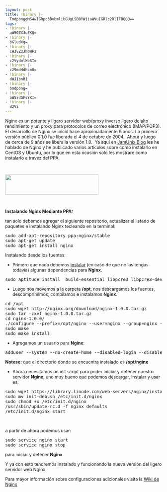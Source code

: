 ```yaml
---
layout: post
title: !binary |-
  TmdpbnggMS4wIGRpc3BvbmlibGUgLSB0YW1iaWVuIGRlc2RlIFBQQQ==
tags:
- !binary |-
  aW50ZXJuZXQ=
- !binary |-
  bGludXg=
- !binary |-
  cHJvZ3JhbWFz
- !binary |-
  c2Vydmlkb3I=
- !binary |-
  c29mdHdhcmU=
- !binary |-
  dWJ1bnR1
- !binary |-
  bmdpbng=
- !binary |-
  aW5zdGFsYXI=
- !binary |-
  d2Vi
---
```

Nginx es un potente y ligero servidor web/proxy inverso ligero de alto rendimiento y un proxy para protocolos de correo electrónico (IMAP/POP3). El desarrollo de Nginx se inició hace aproximadamente 9 años. La primera versión pública 0.1.0 fue liberada el 4 de octubre de 2004.  Ahora y luego de cerca de 9 años se libera la versión 1.0.  Ya aquí en <a title="JamUnix Blog" href="http://blog.jam.net.ve" target="_blank">JamUnix Blog</a> les he hablado de Nginx y he publicado varios artículos sobre como instalarlo en CentOS y Ubuntu, por lo que en esta ocasión solo les mostrare como instalarlo a travez del PPA.

&nbsp;

<a href="http://blog.jam.net.ve/imagenes/uploads/2011/01/Nginx-logo.png"><img class="aligncenter size-medium wp-image-583" title="Nginx-logo" src="http://blog.jam.net.ve/imagenes/uploads/2011/01/Nginx-logo-300x65.png" alt="" width="300" height="65" /></a>

&nbsp;

<strong>Instalando Nginx Mediante PPA:</strong>

tan solo debemos agregar el siguiente repositorio, actualizar el listado de paquetes e instalando Nginx tecleando en la terminal:
<pre lang="php" line="1" escaped="true">sudo add-apt-repository ppa:nginx/stable
sudo apt-get update
sudo apt-get install nginx</pre>
Instalando desde los fuentes:

- Primero que nada debemos <a title="instalar" href="../tag/instalar/">instalar</a> (en caso de que no las tengas todavía) algunas dependencias para <strong>Nginx</strong>.
<pre lang="bash" line="1" escaped="true">sudo aptitude install  build-essential libpcre3 libpcre3-dev libssl-dev</pre>
- Luego nos movemos a la carpeta <strong>/opt</strong>, nos descargamos los fuentes, descomprimimos, compilamos e instalamos <strong>Nginx</strong>.
<pre lang="bash" line="1" escaped="true">cd /opt
sudo wget http://nginx.org/download/nginx-1.0.0.tar.gz
sudo tar -zxvf nginx-1.0.0.tar.gz
cd nginx-1.0.0/
./configure --prefix=/opt/nginx --user=nginx --group=nginx --with-http_ssl_module
sudo make
sudo make install</pre>
- Agregamos un usuario para <strong>Nginx</strong>:
<pre lang="bash" line="1" escaped="true">adduser --system --no-create-home --disabled-login --disabled-password --group nginx</pre>
<strong>Notese:</strong> que el directorio donde se encuentra instalado es <strong>/opt/<strong>nginx</strong></strong>

- Ahora necesitamos un init script para poder iniciar y detener nuestro servidor <strong>Nginx</strong>, uno muy bueno que podemos <a title="descargar" href="../tag/descargar/">descargar</a>, instalar y usar es:
<pre lang="bash" line="1" escaped="true">sudo wget https://library.linode.com/web-servers/nginx/installation/reference/init-deb.sh
sudo mv init-deb.sh /etc/init.d/nginx
sudo chmod +x /etc/init.d/nginx
/usr/sbin/update-rc.d -f nginx defaults
/etc/init.d/nginx start</pre>
&nbsp;

a partir de ahora podemos usar:
<pre lang="bash" line="1" escaped="true">sudo service nginx start
sudo service nginx stop</pre>
para iniciar y detener <strong>Nginx</strong>.

Y ya con esto tendremos instalado y funcionando la nueva versión del ligero servidor web Nginx

Para mayor información sobre configuraciones adicionales visita la <a href="http://wiki.nginx.org/" target="_blank">Wiki de Nginx</a>
